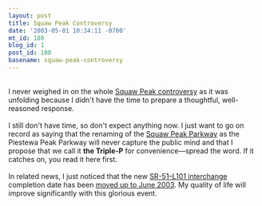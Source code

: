 ```yaml
---
layout: post
title: Squaw Peak Controversy
date: '2003-05-01 10:34:11 -0700'
mt_id: 180
blog_id: 1
post_id: 180
basename: squaw-peak-controversy
---
```

<br />I never weighed in on the whole <a href="http://www.azcentral.com/arizonarepublic/news/articles/0418piestewa18.html">Squaw Peak controversy</a> as it was unfolding because I didn't have the time to prepare a thoughtful, well-reasoned response.<br /><br />I still don't have time, so don't expect anything now. I just want to go on record as saying that the renaming of the <a href="http://www.sr51.com/">Squaw Peak Parkway</a> as the Piestewa Peak Parkway will never capture the public mind and that I propose that we call it <strong>the Triple-P</strong> for convenience&#x2014;spread the word. If it catches on, you read it here first.<br /><br />In related news, I just noticed that the new <a href="http://www.dot.state.az.us/ROADS/rfs/sr51/01sr51.htm">SR-51&#x2013;L101 interchange</a> completion date has been <a href="http://www.sr51.com/FAQs.htm#1.%20%20When%20will%20SR51%20connect%20to%20the%20101?">moved up to June 2003</a>. My quality of life will improve significantly with this glorious event.<br /><br /><br />
